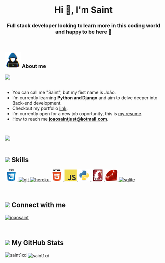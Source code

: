 <h1 align="center">Hi 👋, I'm Saint</h1>
<h3 align="center">Full stack developer looking to learn more in this coding world and happy to be here 🙂</h3>
<br>
	
### <picture><img src = "https://github.com/0xAbdulKhalid/0xAbdulKhalid/raw/main/assets/mdImages/about_me.gif" width = 50px></picture> **About me**
<img src="https://user-images.githubusercontent.com/73097560/115834477-dbab4500-a447-11eb-908a-139a6edaec5c.gif"><br><br>

- You can call me "Saint", but my first name is João.
- I’m currently learning **Python and Django** and aim to delve deeper into Back-end development.
- Checkout my portfolio [link](https://troopl.com/joaosaint).
- I’m currently open for a new job opportunity, this is [my resume](https://flowcv.com/resume/snqp93nika).
- How to reach me **joaosaintjust@hotmail.com**.

<br>

<img src="https://user-images.githubusercontent.com/73097560/115834477-dbab4500-a447-11eb-908a-139a6edaec5c.gif"><br><br>

## <img src="https://media2.giphy.com/media/QssGEmpkyEOhBCb7e1/giphy.gif?cid=ecf05e47a0n3gi1bfqntqmob8g9aid1oyj2wr3ds3mg700bl&rid=giphy.gif" width ="25"><b> Skills</b>


<p align="left"> <a href="https://www.w3schools.com/css/" target="_blank" rel="noreferrer"> <img src="https://raw.githubusercontent.com/devicons/devicon/master/icons/css3/css3-original-wordmark.svg" alt="css3" width="40" height="40"/> </a> <a href="https://git-scm.com/" target="_blank" rel="noreferrer"> <img src="https://www.vectorlogo.zone/logos/git-scm/git-scm-icon.svg" alt="git" width="40" height="40"/> </a> <a href="https://heroku.com" target="_blank" rel="noreferrer"> <img src="https://www.vectorlogo.zone/logos/heroku/heroku-icon.svg" alt="heroku" width="40" height="40"/> </a> <a href="https://www.w3.org/html/" target="_blank" rel="noreferrer"> <img src="https://raw.githubusercontent.com/devicons/devicon/master/icons/html5/html5-original-wordmark.svg" alt="html5" width="40" height="40"/> </a> <a href="https://developer.mozilla.org/en-US/docs/Web/JavaScript" target="_blank" rel="noreferrer"> <img src="https://raw.githubusercontent.com/devicons/devicon/master/icons/javascript/javascript-original.svg" alt="javascript" width="40" height="40"/> </a> <a href="https://www.python.org" target="_blank" rel="noreferrer"> <img src="https://raw.githubusercontent.com/devicons/devicon/master/icons/python/python-original.svg" alt="python" width="40" height="40"/> </a> <a href="https://rubyonrails.org" target="_blank" rel="noreferrer"> <img src="https://raw.githubusercontent.com/devicons/devicon/master/icons/rails/rails-original-wordmark.svg" alt="rails" width="40" height="40"/> </a> <a href="https://www.ruby-lang.org/en/" target="_blank" rel="noreferrer"> <img src="https://raw.githubusercontent.com/devicons/devicon/master/icons/ruby/ruby-original.svg" alt="ruby" width="40" height="40"/> </a> <a href="https://www.sqlite.org/" target="_blank" rel="noreferrer"> <img src="https://www.vectorlogo.zone/logos/sqlite/sqlite-icon.svg" alt="sqlite" width="40" height="40"/> </a> </p> <br>

## <img src="https://media.giphy.com/media/2jarCOmpRRKd5PpB7i/giphy.gif" width ="25"><b> Connect with me</b>
<p align="left">
<a href="https://linkedin.com/in/joaosaint" target="blank"><img align="center" src="https://raw.githubusercontent.com/rahuldkjain/github-profile-readme-generator/master/src/images/icons/Social/linked-in-alt.svg" alt="joaosaint" height="30" width="40" /></a>
</p>

<br>

## <img src="https://media.giphy.com/media/KzJkzjggfGN5Py6nkT/giphy.gif" width ="25"><b> My GitHub Stats</b>

<p><img align="left" src="https://github-readme-stats.vercel.app/api/top-langs?username=saint1xd&show_icons=true&locale=en&layout=compact" alt="saint1xd" /></p>

<p>&nbsp;<img align="center" src="https://github-readme-stats.vercel.app/api?username=saint1xd&show_icons=true&locale=en" alt="saint1xd" /></p>


